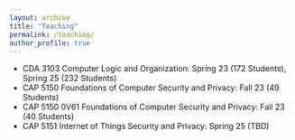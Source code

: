 ```yaml
---
layout: archive
title: "Teaching"
permalink: /teaching/
author_profile: true
---
```


<ul>
<li>CDA 3103 Computer Logic and Organization: Spring 23 (172 Students), Spring 25 (232 Students)</li>
<li>CAP 5150 Foundations of Computer Security and Privacy: Fall 23 (49 Students)</li>
<li>CAP 5150 0V61 Foundations of Computer Security and Privacy: Fall 23 (40 Students)</li>
<li>CAP 5151 Internet of Things Security and Privacy: Spring 25 (TBD)</li>
</ul>


